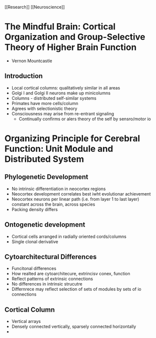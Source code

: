 [[Research]] [[Neuroscience]] 
# The Mindful Brain: Cortical Organization and Group-Selective Theory of Higher Brain Function
- Vernon Mountcastle

## Introduction
- Local cortical columns: qualitatively similar in all areas
- Golgi I and Golgi II neurons make up minicolumns
- Columns - distributed self-similar systems
- Primates have more cells/column
- Agrees with selectionistic theory
- Consciousness may arise from re-entrant signaling 
	- Continually confirms or alers theory of the self by sensro/motor io


# Organizing Principle for Cerebral Function: Unit Module and Distributed System
## Phylogenetic Development
- No intrinsic differentiation in neocortex regions
- Neocortex development correlates best iwht evolutionar achievement
- Neocortex neurons per linear path (i.e. from layer 1 to last layer) constant across the brain, across species
- Packing density differs

## Ontogenetic development
- Cortical cells arranged in radially oriented cords/columns
- Single clonal derivative

## Cytoarchitectural Differences
- Funcitonal differences
- How realted are cytoarchitecure, extrincisv conex, function
- Reflect patterns of extrinsic connections
- No differences in intrinsic strucutre
- Differnrece may reflect selection of sets of modules by sets of io connections

## Cortical Column
- Vertical arrays
- Densely connected vertically, sparsely connected horizontally
- 